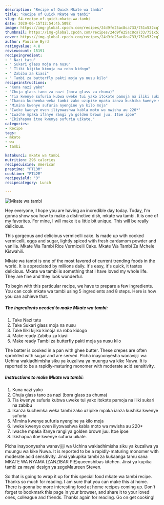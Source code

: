 ```yaml
---
description: "Recipe of Quick Mkate wa tambi"
title: "Recipe of Quick Mkate wa tambi"
slug: 64-recipe-of-quick-mkate-wa-tambi
date: 2020-06-15T12:54:45.509Z
image: https://img-global.cpcdn.com/recipes/24d9fe25ac8ca733/751x532cq70/mkate-wa-tambi-recipe-main-photo.jpg
thumbnail: https://img-global.cpcdn.com/recipes/24d9fe25ac8ca733/751x532cq70/mkate-wa-tambi-recipe-main-photo.jpg
cover: https://img-global.cpcdn.com/recipes/24d9fe25ac8ca733/751x532cq70/mkate-wa-tambi-recipe-main-photo.jpg
author: Pauline Byrd
ratingvalue: 4.8
reviewcount: 15191
recipeingredient:
- " Nazi tatu"
- " Sukari glass moja na nusu"
- " Iliki kijiko kimoja na robo kidogo"
- " Zabibu za kiasi"
- " Tambi za butterfly pakti moja ya nusu kilo"
recipeinstructions:
- "Kuna nazi yako"
- "Chuja glass tano za nazi (bora glass za chuma)"
- "Tia kwenye sufuria kubwa uweke tui yako itokote pamoja na iliki sukari na zabibu"
- "Ikanza kuchemka weka tambi zako uzipike mpaka ianza kushika kwenye sufuria"
- "Mimina kwenye sufuria nyengine ya kilo moja"
- "Iweke kwenye oven iliyowashwa kabla moto wa mwisha au 220*"
- "Iwache mpaka ifanye rangi ya golden brown juu. Itoe ipoe"
- "Ikishapoa itoe kwenye sufuria uikate."
categories:
- Recipe
tags:
- mkate
- wa
- tambi

katakunci: mkate wa tambi 
nutrition: 296 calories
recipecuisine: American
preptime: "PT13M"
cooktime: "PT42M"
recipeyield: "3"
recipecategory: Lunch

---
```



![Mkate wa tambi](https://img-global.cpcdn.com/recipes/24d9fe25ac8ca733/751x532cq70/mkate-wa-tambi-recipe-main-photo.jpg)

Hey everyone, I hope you are having an incredible day today. Today, I'm gonna show you how to make a distinctive dish, mkate wa tambi. It is one of my favorites. For mine, I will make it a little bit unique. This will be really delicious.

This gorgeous and delicious vermicelli cake. Is made up with cooked vermicelli, eggs and sugar, lightly spiced with fresh cardamom powder and vanilla. Mkate Wa Tambi Rice Vermicelli Cake. Mkate Wa Tambi Za Mchele Kiswahili.

Mkate wa tambi is one of the most favored of current trending foods in the world. It is appreciated by millions daily. It's easy, it's quick, it tastes delicious. Mkate wa tambi is something that I have loved my whole life. They are fine and they look wonderful.


To begin with this particular recipe, we have to prepare a few ingredients. You can cook mkate wa tambi using 5 ingredients and 8 steps. Here is how you can achieve that.

<!--inarticleads1-->

##### The ingredients needed to make Mkate wa tambi:

1. Take  Nazi tatu
1. Take  Sukari glass moja na nusu
1. Take  Iliki kijiko kimoja na robo kidogo
1. Make ready  Zabibu za kiasi
1. Make ready  Tambi za butterfly pakti moja ya nusu kilo


The batter is cooked in a pan with ghee butter. These crepes are often sprinkled with sugar and are served. Picha inayoonyesha wanavijiji wa Uchina wakiadhimisha siku ya kuzaliwa ya muungu wa kike Nuwa. It is reported to be a rapidly-maturing monomer with moderate acid sensitivity. 

<!--inarticleads2-->

##### Instructions to make Mkate wa tambi:

1. Kuna nazi yako
1. Chuja glass tano za nazi (bora glass za chuma)
1. Tia kwenye sufuria kubwa uweke tui yako itokote pamoja na iliki sukari na zabibu
1. Ikanza kuchemka weka tambi zako uzipike mpaka ianza kushika kwenye sufuria
1. Mimina kwenye sufuria nyengine ya kilo moja
1. Iweke kwenye oven iliyowashwa kabla moto wa mwisha au 220*
1. Iwache mpaka ifanye rangi ya golden brown juu. Itoe ipoe
1. Ikishapoa itoe kwenye sufuria uikate.


Picha inayoonyesha wanavijiji wa Uchina wakiadhimisha siku ya kuzaliwa ya muungu wa kike Nuwa. It is reported to be a rapidly-maturing monomer with moderate acid sensitivity. Jinsi yakupika tambi za kukaanga tamu sana MKATE WA NYAMA (ZANZIBAR PIE)queenshibas kitchen. Jinsi ya kupika tambi za mayai design ya zegeMaureen Steven. 

So that is going to wrap it up for this special food mkate wa tambi recipe. Thanks so much for reading. I am sure that you can make this at home. There is gonna be more interesting food at home recipes coming up. Don't forget to bookmark this page in your browser, and share it to your loved ones, colleague and friends. Thanks again for reading. Go on get cooking!
